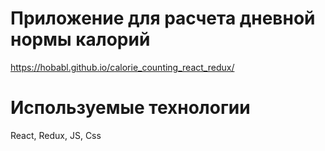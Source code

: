# Приложение для расчета дневной нормы калорий
https://hobabl.github.io/calorie_counting_react_redux/

# Используемые технологии
React, Redux, JS, Css
